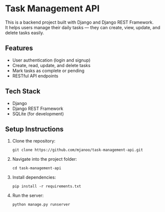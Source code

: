 # Task Management API

This is a backend project built with Django and Django REST Framework.  
It helps users manage their daily tasks — they can create, view, update, and delete tasks easily.

## Features
- User authentication (login and signup)
- Create, read, update, and delete tasks
- Mark tasks as complete or pending
- RESTful API endpoints

## Tech Stack
- Django  
- Django REST Framework  
- SQLite (for development)

## Setup Instructions
1. Clone the repository:
   ```
   git clone https://github.com/mjanoo/task-management-api.git
   ```
2. Navigate into the project folder:
   ```
   cd task-management-api
   ```
3. Install dependencies:
   ```
   pip install -r requirements.txt
   ```
4. Run the server:
   ```
   python manage.py runserver
   ```
